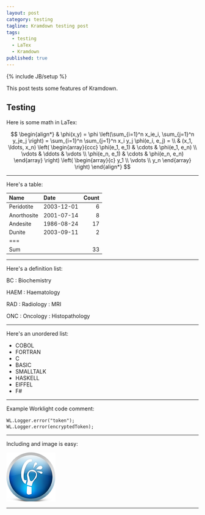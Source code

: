 ```yaml
---
layout: post
category: testing
tagline: Kramdown testing post
tags: 
  - testing
  - LaTex
  - Kramdown
published: true
---
```


{% include JB/setup %}

This post tests some features of Kramdown.

## Testing

Here is some math in LaTex:

$$
\begin{align*}
  & \phi(x,y) = \phi \left(\sum_{i=1}^n x_ie_i, \sum_{j=1}^n y_je_j \right)
  = \sum_{i=1}^n \sum_{j=1}^n x_i y_j \phi(e_i, e_j) = \\
  & (x_1, \ldots, x_n) \left( \begin{array}{ccc}
      \phi(e_1, e_1) & \cdots & \phi(e_1, e_n) \\
      \vdots & \ddots & \vdots \\
      \phi(e_n, e_1) & \cdots & \phi(e_n, e_n)
    \end{array} \right)
  \left( \begin{array}{c}
      y_1 \\
      \vdots \\
      y_n
    \end{array} \right)
\end{align*}
$$

-------------------

Here's a table:

|Name|Date|Count|
|:-|:-|-:|
|Peridotite|2003-12-01|6|
|Anorthosite|2001-07-14|8|
|Andesite|1986-08-24|17|
|Dunite|2003-09-11|2|
|===
|Sum||33|

-------------------

Here's a definition list:

BC
: Biochemistry

HAEM
: Haematology

RAD
: Radiology
: MRI

ONC
: Oncology
: Histopathology

-------------------

Here's an unordered list:

 * COBOL
 * FORTRAN
 * C
 * BASIC
 * SMALLTALK
 * HASKELL
 * EIFFEL
 * F#

-------------------

Example Worklight code comment:

~~~
WL.Logger.error("token");
WL.Logger.error(encryptedToken);
~~~

-------------------

Including and image is easy:

![Worklight](images/icon.png)

-------------------
